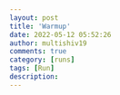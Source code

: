 ```yaml
---
layout: post
title: 'Warmup'
date: 2022-05-12 05:52:26
author: multishiv19
comments: true
category: [runs]
tags: [Run]
description: 
---
```


<div width='100%' class='strava-embed-placeholder' data-embed-type='activity' data-embed-id='7132127729'></div>
<script src='https://strava-embeds.com/embed.js'></script>
